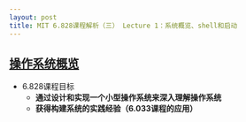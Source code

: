 ```yaml
---
layout: post
title: MIT 6.828课程解析（三） Lecture 1：系统概览、shell和启动 
---
```


## [操作系统概览](https://pdos.csail.mit.edu/6.828/2014/lec/l-overview.md)
* 6.828课程目标
  * **通过设计和实现一个小型操作系统来深入理解操作系统**
  * **获得构建系统的实践经验（6.033课程的应用）**
